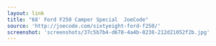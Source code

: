 ```yaml
---
layout: link
title: "68' Ford F250 Camper Special  JoeCode"
source: 'http://joecode.com/sixtyeight-ford-f250/'
screenshot: 'screenshots/37c5b7b4-d678-4a4b-8238-212d21052f2b.jpg'
---
```



